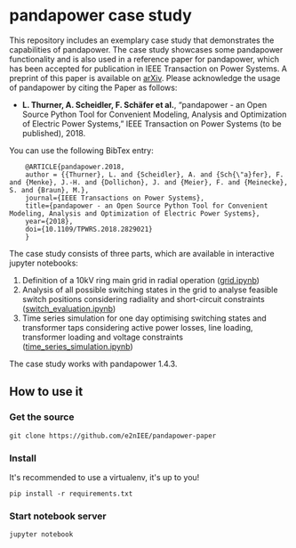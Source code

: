 # pandapower case study

This repository includes an exemplary case study that demonstrates the capabilities of pandapower.
The case study showcases some pandapower functionality and is also used in a reference paper for pandapower, which has been accepted for publication in IEEE Transaction on Power Systems. A preprint of this paper is available on [arXiv](https://arxiv.org/abs/1709.06743). Please acknowledge the usage of pandapower by citing the Paper as follows:

- **L. Thurner, A. Scheidler, F. Schäfer et al.**, “pandapower - an Open Source Python Tool for Convenient Modeling, Analysis and Optimization of Electric Power Systems,” IEEE Transaction on Power Systems (to be published), 2018.

You can use the following BibTex entry:

```
	@ARTICLE{pandapower.2018,
	author = {{Thurner}, L. and {Scheidler}, A. and {Sch{\"a}fer}, F. and {Menke}, J.-H. and {Dollichon}, J. and {Meier}, F. and {Meinecke}, S. and {Braun}, M.},
	journal={IEEE Transactions on Power Systems},
	title={pandapower - an Open Source Python Tool for Convenient Modeling, Analysis and Optimization of Electric Power Systems},
	year={2018},
	doi={10.1109/TPWRS.2018.2829021}
	}
```

The case study consists of three parts, which are available in interactive jupyter notebooks:
1. Definition of a 10kV ring main grid in radial operation ([grid.ipynb](grid.ipynb))
2. Analysis of all possible switching states in the grid to analyse feasible switch positions considering radiality and short-circuit constraints ([switch_evaluation.ipynb](switch_evaluation.ipynb))
3. Time series simulation for one day optimising switching states and transformer taps considering active power losses, line loading, transformer loading and voltage constraints ([time_series_simulation.ipynb](time_series_simulation.ipynb))

The case study works with pandapower 1.4.3.


## How to use it

### Get the source

```
git clone https://github.com/e2nIEE/pandapower-paper
```

### Install

It's recommended to use a virtualenv, it's up to you!

```
pip install -r requirements.txt
```

### Start notebook server

```
jupyter notebook
```
